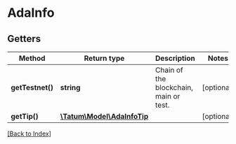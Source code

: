 # AdaInfo

## Getters

Method | Return type | Description | Notes
------------ | ------------- | ------------- | -------------
**getTestnet()** | **string** | Chain of the blockchain, main or test. | [optional]
**getTip()** | [**\Tatum\Model\AdaInfoTip**](AdaInfoTip.md) |  | [optional]

[[Back to Index]](../index.md)
